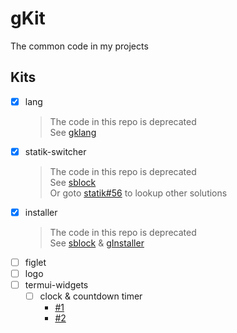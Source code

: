 # gKit

The common code in my projects

## Kits

+ [x] lang
    > The code in this repo is deprecated  
    > See [gklang](https://github.com/ddosakura/gklang)  
+ [x] statik-switcher
    > The code in this repo is deprecated  
    > See [sblock](https://github.com/ddosakura/sblock)  
    > Or goto [statik#56](https://github.com/rakyll/statik/issues/56) to lookup other solutions
+ [x] installer
    > The code in this repo is deprecated  
    > See [sblock](https://github.com/ddosakura/sblock) & [gInstaller](https://github.com/ddosakura/gInstaller)  
+ [ ] figlet
+ [ ] logo
+ [ ] termui-widgets
    + [ ] clock & countdown timer
        + [#1](https://github.com/StefanSchroeder/Gotermclock)
        + [#2](https://github.com/bnaucler/cdown)
